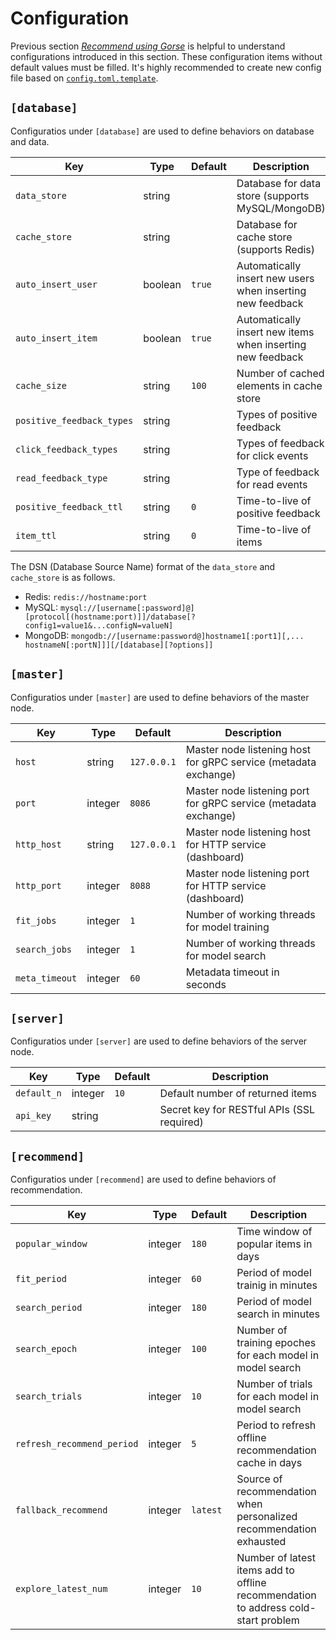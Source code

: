 # Configuration

Previous section *[Recommend using Gorse](ch01-02-recommend.md)* is helpful to understand configurations introduced in this section. These configuration items without default values must be filled. It's highly recommended to create new config file based on [`config.toml.template`](https://github.com/zhenghaoz/gorse/blob/master/config/config.toml.template).

## `[database]`

Configuratios under `[database]` are used to define behaviors on database and data.

| Key | Type | Default | Description |
|-|-|-|-|
| `data_store` | string |  | Database for data store (supports MySQL/MongoDB) |
| `cache_store` | string |  | Database for cache store (supports Redis) |
| `auto_insert_user` | boolean | `true` | Automatically insert new users when inserting new feedback |
| `auto_insert_item` | boolean | `true` | Automatically insert new items when inserting new feedback |
| `cache_size` | string | `100` | Number of cached elements in cache store |
| `positive_feedback_types` | string | | Types of positive feedback |
| `click_feedback_types` | string | | Types of feedback for click events |
| `read_feedback_type` | string |  | Type of feedback for read events |
| `positive_feedback_ttl` | string | `0` | Time-to-live of positive feedback |
| `item_ttl` | string | `0` | Time-to-live of items |

The DSN (Database Source Name) format of the `data_store` and `cache_store` is as follows.

- Redis: `redis://hostname:port`
- MySQL: `mysql://[username[:password]@][protocol[(hostname:port)]]/database[?config1=value1&...configN=valueN]`
- MongoDB: `mongodb://[username:password@]hostname1[:port1][,... hostnameN[:portN]]][/[database][?options]]`

## `[master]`

Configuratios under `[master]` are used to define behaviors of the master node.

| Key | Type | Default | Description |
|-|-|-|-|
| `host` | string | `127.0.0.1` | Master node listening host for gRPC service (metadata exchange) |
| `port` | integer | `8086` | Master node listening port for gRPC service (metadata exchange) |
| `http_host` | string | `127.0.0.1` | Master node listening host for HTTP service (dashboard) |
| `http_port` | integer | `8088` | Master node listening port for HTTP service (dashboard) |
| `fit_jobs` | integer | `1` | Number of working threads for model training |
| `search_jobs` | integer | `1` | Number of working threads for model search |
| `meta_timeout` | integer | `60` | Metadata timeout in seconds |

## `[server]`

Configuratios under `[server]` are used to define behaviors of the server node.

| Key | Type | Default | Description |
|-|-|-|-|
| `default_n` | integer | `10` | Default number of returned items |
| `api_key` | string |  | Secret key for RESTful APIs (SSL required) |

## `[recommend]`

Configuratios under `[recommend]` are used to define behaviors of recommendation.

| Key | Type | Default | Description |
|-|-|-|-|
| `popular_window` | integer | `180` | Time window of popular items in days |
| `fit_period` | integer | `60` | Period of model trainig in minutes |
| `search_period` | integer | `180` | Period of model search in minutes |
| `search_epoch` | integer | `100` | Number of training epoches for each model in model search |
| `search_trials` | integer | `10` | Number of trials for each model in model search |
| `refresh_recommend_period` | integer | `5` | Period to refresh offline recommendation cache in days |
| `fallback_recommend` | integer | `latest` | Source of recommendation when personalized recommendation exhausted |
| `explore_latest_num` | integer | `10` | Number of latest items add to offline recommendation to address cold-start problem |
